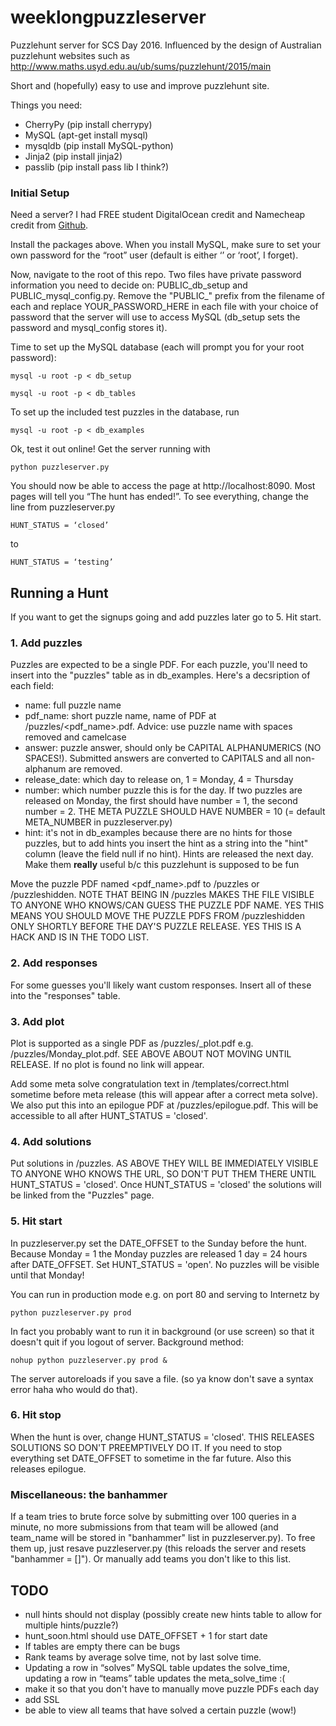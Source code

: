 # weeklongpuzzleserver
Puzzlehunt server for SCS Day 2016.
Influenced by the design of Australian puzzlehunt websites such as http://www.maths.usyd.edu.au/ub/sums/puzzlehunt/2015/main

Short and (hopefully) easy to use and improve puzzlehunt site.

Things you need:
- CherryPy (pip install cherrypy)
- MySQL (apt-get install mysql)
- mysqldb (pip install MySQL-python)
- Jinja2 (pip install jinja2)
- passlib (pip install pass lib I think?)

### Initial Setup

Need a server? I had FREE student DigitalOcean credit and Namecheap credit from [Github](https://education.github.com/pack).

Install the packages above. When you install MySQL, make sure to set your own password for the “root” user (default is either ‘’ or ‘root’, I forget). 

Now,  navigate to the root of this repo. Two files have private password information you need to decide on: PUBLIC_db_setup and PUBLIC_mysql_config.py. Remove the "PUBLIC_" prefix from the filename of each and replace YOUR_PASSWORD_HERE in each file with your choice of password that the server will use to access MySQL (db_setup sets the password and mysql_config stores it).

Time to set up the MySQL database (each will prompt you for your root password):


```
mysql -u root -p < db_setup

mysql -u root -p < db_tables
```

To set up the included test puzzles in the database, run
```
mysql -u root -p < db_examples
```

Ok, test it out online! Get the server running with

```
python puzzleserver.py
```

You should now be able to access the page at http://localhost:8090. Most pages will tell you “The hunt has ended!”. To see everything, change the line from puzzleserver.py

```
HUNT_STATUS = ‘closed’
```
to

```
HUNT_STATUS = ‘testing’
```

## Running a Hunt

If you want to get the signups going and add puzzles later go to 5. Hit start.

### 1. Add puzzles

Puzzles are expected to be a single PDF. For each puzzle, you'll need to insert into the "puzzles" table as in db_examples. Here's a decsription of each field: 
 - name: full puzzle name
 - pdf_name: short puzzle name, name of PDF at /puzzles/<pdf_name>.pdf. Advice: use puzzle name with spaces removed and camelcase
 - answer: puzzle answer, should only be CAPITAL ALPHANUMERICS (NO SPACES!). Submitted answers are converted to CAPITALS and all non-alphanum are removed.
 - release_date: which day to release on, 1 = Monday, 4 = Thursday
 - number: which number puzzle this is for the day. If two puzzles are released on Monday, the first should have number = 1, the second number = 2. THE META PUZZLE SHOULD HAVE NUMBER = 10 (= default META_NUMBER in puzzleserver.py)
 - hint: it's not in db_examples because there are no hints for those puzzles, but to add hints you insert the hint as a string into the "hint" column (leave the field null if no hint). Hints are released the next day. Make them **really** useful b/c this puzzlehunt is supposed to be fun

Move the puzzle PDF named <pdf_name>.pdf to /puzzles or /puzzleshidden. NOTE THAT BEING IN /puzzles MAKES THE FILE VISIBLE TO ANYONE WHO KNOWS/CAN GUESS THE PUZZLE PDF NAME. YES THIS MEANS YOU SHOULD MOVE THE PUZZLE PDFS FROM /puzzleshidden ONLY SHORTLY BEFORE THE DAY'S PUZZLE RELEASE. YES THIS IS A HACK AND IS IN THE TODO LIST.

### 2. Add responses

For some guesses you'll likely want custom responses. Insert all of these into the "responses" table.

### 3. Add plot

Plot is supported as a single PDF as /puzzles/<day>_plot.pdf e.g. /puzzles/Monday_plot.pdf. SEE ABOVE ABOUT NOT MOVING UNTIL RELEASE. If no plot is found no link will appear.

Add some meta solve congratulation text in /templates/correct.html sometime before meta release (this will appear after a correct meta solve). We also put this into an epilogue PDF at /puzzles/epilogue.pdf. This will be accessible to all after HUNT_STATUS = 'closed'.

### 4. Add solutions

Put solutions in /puzzles. AS ABOVE THEY WILL BE IMMEDIATELY VISIBLE TO ANYONE WHO KNOWS THE URL, SO DON'T PUT THEM THERE UNTIL HUNT_STATUS = 'closed'. Once HUNT_STATUS = 'closed' the solutions will be linked from the "Puzzles" page.

### 5. Hit start

In puzzleserver.py set the DATE_OFFSET to the Sunday before the hunt. Because Monday = 1 the Monday puzzles are released 1 day = 24 hours after DATE_OFFSET. Set HUNT_STATUS = 'open'. No puzzles will be visible until that Monday!

You can run in production mode e.g. on port 80 and serving to Internetz by 
```
python puzzleserver.py prod
```

In fact you probably want to run it in background (or use screen) so that it doesn't quit if you logout of server. Background method:
```
nohup python puzzleserver.py prod &
```

The server autoreloads if you save a file. (so ya know don't save a syntax error haha who would do that).

### 6. Hit stop

When the hunt is over, change HUNT_STATUS = 'closed'. THIS RELEASES SOLUTIONS SO DON'T PREEMPTIVELY DO IT. If you need to stop everything set DATE_OFFSET to sometime in the far future. Also this releases epilogue. 

### Miscellaneous: the banhammer

If a team tries to brute force solve by submitting over 100 queries in a minute, no more submissions from that team will be allowed (and team_name will be stored in "banhammer" list in puzzleserver.py). To free them up, just resave puzzleserver.py (this reloads the server and resets "banhammer = []"). Or manually add teams you don't like to this list.

## TODO
- null hints should not display (possibly create new hints table to allow for multiple hints/puzzle?)
- hunt_soon.html should use DATE_OFFSET + 1 for start date
- If tables are empty there can be bugs
- Rank teams by average solve time, not by last solve time. 
- Updating a row in “solves” MySQL table updates the solve_time, updating a row in “teams” table updates the meta_solve_time :(
- make it so that you don't have to manually move puzzle PDFs each day
- add SSL
- be able to view all teams that have solved a certain puzzle (wow!)


